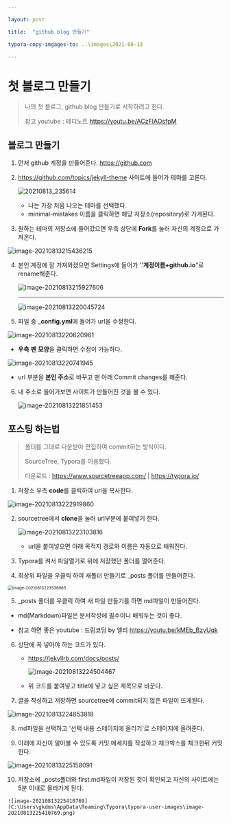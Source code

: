 ```yaml
---

layout: post

title:  "github blog 만들기" 

typora-copy-imgages-to: ..\images\2021-08-13

---
```


# 첫 블로그 만들기

> 나의 첫 블로그, github blog 만들기로 시작하려고 한다.
>
> 참고 youtube : 테디노트 <https://youtu.be/ACzFIAOsfpM>





## 블로그 만들기



1. 먼저 github 계정을 만들어준다. <https://github.com>

   

2. <https://github.com/topics/jekyll-theme> 사이트에 들어가 테마를 고른다.

   

   ![20210813_235614](C:\Users\gkdms\Documents\hanihoney-j.github.io\images\20210813_235614.png)

   * 나는 가장 처음 나오는 테마를 선택했다.
   * minimal-mistakes 이름을 클릭하면 해당 저장소(repository)로 가게된다.

   

   

3.  원하는 테마의 저장소에 들어갔으면 우측 상단에 **Fork**를 눌러 자신의 계정으로 가져온다.

   

   ![image-20210813215436215](C:\Users\gkdms\AppData\Roaming\Typora\typora-user-images\image-20210813215436215.png)





4. 본인 계정에 잘 가져와졌으면 Settings에 들어가 ''**계정이름+github.io**"로 rename해준다.

   

   ![image-20210813215927606](C:\Users\gkdms\AppData\Roaming\Typora\typora-user-images\image-20210813215927606.png)

   

   ---

   ![image-20210813220045724](C:\Users\gkdms\AppData\Roaming\Typora\typora-user-images\image-20210813220045724.png)

   

5.  파일 중 **_config.yml**에 들어가 url을 수정한다.

   

   ![image-20210813220620961](C:\Users\gkdms\AppData\Roaming\Typora\typora-user-images\image-20210813220620961.png)

   * **우측** **펜** **모양**을 클릭하면 수정이 가능하다.

     

     

   ![image-20210813220741945](C:\Users\gkdms\AppData\Roaming\Typora\typora-user-images\image-20210813220741945.png)

   * url 부분을 **본인 주소**로 바꾸고 맨 아래 Commit changes를 해준다.





6. 내 주소로 들어가보면 사이트가 만들어진 것을 볼 수 있다.

   

   ![image-20210813221851453](C:\Users\gkdms\AppData\Roaming\Typora\typora-user-images\image-20210813221851453.png)





## 포스팅 하는법

> 폴더를 그대로 다운받아 편집하여 commit하는 방식이다.
>
> SourceTree, Typora를 이용했다.  
>
> 다운로드 : <https://www.sourcetreeapp.com/>   |   <https://typora.io/>





1.  저장소 우측 **code**를 클릭하여 url을 복사한다.

   

   ![image-20210813222919860](C:\Users\gkdms\AppData\Roaming\Typora\typora-user-images\image-20210813222919860.png)





2. sourcetree에서 **clone**을 눌러 url부분에 붙여넣기 한다.

   

   ![image-20210813223103816](C:\Users\gkdms\AppData\Roaming\Typora\typora-user-images\image-20210813223103816.png)

   * url을 붙여넣으면 아래 목적지 경로와 이름은 자동으로 채워진다.

     

     

3.  Typora를 켜서 파일열기로 위에 저장했던 폴더를 열어준다.

   

4.  최상위 파일을 우클릭 하여 새폴더 만들기로 _posts 폴더를 만들어준다.

   

   <img src="C:\Users\gkdms\AppData\Roaming\Typora\typora-user-images\image-20210813223536965.png" alt="image-20210813223536965" style="zoom:67%;" />

   

5.  _posts 폴더를 우클릭 하여 새 파일 만들기를 하면 md파일이 만들어진다.

   * md(Markdown)파일은 문서작성에 필수이니 배워두는 것이 좋다.

   * 참고 하면 좋은 youtube : 드림코딩 by 엘리 <https://youtu.be/kMEb_BzyUqk>

     

6. 상단에 꼭 넣어야 하는 코드가 있다.

   * <https://jekyllrb.com/docs/posts/>

     ![image-20210813224504467](C:\Users\gkdms\AppData\Roaming\Typora\typora-user-images\image-20210813224504467.png)

   * 위 코드를 붙여넣고 title에 넣고 싶은 제목으로 바꾼다.

     

7.  글을 작성하고 저장하면 sourcetree에 commit되지 않은 파일이 뜨게된다.

   ![image-20210813224853818](C:\Users\gkdms\AppData\Roaming\Typora\typora-user-images\image-20210813224853818.png)

   

8.  md파일을 선택하고 '선택 내용 스테이지에 올리기'로 스테이지에 올려준다.

   

9.  아래에 자신이 알아볼 수 있도록 커밋 메세지를 작성하고 체크박스를 체크한뒤 커밋한다.

   

   ![image-20210813225158091](C:\Users\gkdms\AppData\Roaming\Typora\typora-user-images\image-20210813225158091.png)

   

10.  저장소에 _posts폴더와 first.md파일이 저장된 것이 확인되고 자신의 사이트에는 5분 이내로 올라가게 된다.

    ![image-20210813225410769](C:\Users\gkdms\AppData\Roaming\Typora\typora-user-images\image-20210813225410769.png)









